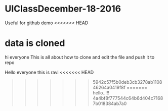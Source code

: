 # UIClassDecember-18-2016
Useful for github demo
<<<<<<< HEAD


data is cloned
=======
hi everyone
This is all about how to clone and edit the file and push it to repo

Hello everyone this is ravi
<<<<<<< HEAD
>>>>>>> 5942c57f5b0deb3cb3278ab110846264a0419f8f
=======
hello..!!!
>>>>>>> 4a4bf8f777544c64b6d404c71687b018384ab7a0
